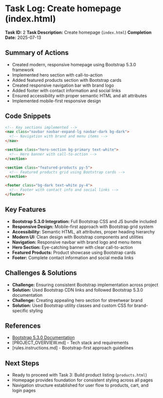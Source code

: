 # Task Log: Create homepage (index.html)

**Task ID:** 2
**Task Description:** Create homepage (`index.html`)
**Completion Date:** 2025-07-13

## Summary of Actions
- Created modern, responsive homepage using Bootstrap 5.3.0 framework
- Implemented hero section with call-to-action
- Added featured products section with Bootstrap cards
- Created responsive navigation bar with brand logo
- Added footer with contact information and social links
- Ensured accessibility with proper semantic HTML and alt attributes
- Implemented mobile-first responsive design

## Code Snippets
```html
<!-- Key sections implemented -->
<nav class="navbar navbar-expand-lg navbar-dark bg-dark">
  <!-- Navigation with brand and menu items -->
</nav>

<section class="hero-section bg-primary text-white">
  <!-- Hero banner with call-to-action -->
</section>

<section class="featured-products py-5">
  <!-- Featured products grid using Bootstrap cards -->
</section>

<footer class="bg-dark text-white py-4">
  <!-- Footer with contact info and social links -->
</footer>
```

## Key Features
- **Bootstrap 5.3.0 Integration:** Full Bootstrap CSS and JS bundle included
- **Responsive Design:** Mobile-first approach with Bootstrap grid system
- **Accessibility:** Semantic HTML, alt attributes, proper heading hierarchy
- **Modern UI:** Clean design with Bootstrap components and utilities
- **Navigation:** Responsive navbar with brand logo and menu items
- **Hero Section:** Eye-catching banner with clear call-to-action
- **Featured Products:** Product showcase using Bootstrap cards
- **Footer:** Complete contact information and social media links

## Challenges & Solutions
- **Challenge:** Ensuring consistent Bootstrap implementation across project
- **Solution:** Used Bootstrap CDN links and followed Bootstrap 5.3.0 documentation
- **Challenge:** Creating appealing hero section for streetwear brand
- **Solution:** Used Bootstrap utility classes and custom CSS for brand-specific styling

## References
- [Bootstrap 5.3.0 Documentation](https://getbootstrap.com/docs/5.3/)
- [PROJECT_OVERVIEW.md] - Tech stack and requirements
- [rules.instructions.md] - Bootstrap-first approach guidelines

## Next Steps
- Ready to proceed with Task 3: Build product listing (`products.html`)
- Homepage provides foundation for consistent styling across all pages
- Navigation structure established for user flow to products, cart, and login pages
